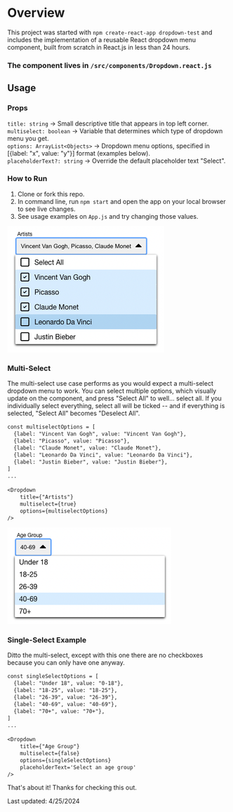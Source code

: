 # Overview
This project was started with `npm create-react-app dropdown-test` and includes the implementation of a reusable React dropdown menu component, built from scratch in React.js in less than 24 hours.

### The component lives in `/src/components/Dropdown.react.js`

## Usage
### Props
`title: string` -> Small descriptive title that appears in top left corner.  
`multiselect: boolean` -> Variable that determines which type of dropdown menu you get.  
`options: ArrayList<Objects>` -> Dropdown menu options, specified in [{label: "x", value: "y"}] format (examples below).  
`placeholderText?: string` -> Override the default placeholder text "Select".  

### How to Run
1. Clone or fork this repo.
2. In command line, run `npm start` and open the app on your local browser to see live changes.
3. See usage examples on `App.js` and try changing those values.

![alt text](src/assets/multiselect_example.png)
### Multi-Select
The multi-select use case performs as you would expect a multi-select dropdown menu to work. You can select multiple options, which visually update on the component, and press "Select All" to well... select all. If you individually select everything, select all will be ticked -- and if everything is selected, "Select All" becomes "Deselect All".
```
const multiselectOptions = [
  {label: "Vincent Van Gogh", value: "Vincent Van Gogh"},
  {label: "Picasso", value: "Picasso"},
  {label: "Claude Monet", value: "Claude Monet"},
  {label: "Leonardo Da Vinci", value: "Leonardo Da Vinci"},
  {label: "Justin Bieber", value: "Justin Bieber"},
]
...

<Dropdown
    title={"Artists"}
    multiselect={true}
    options={multiselectOptions}
/>
```

![alt text](src/assets/singleselect_example.png)
### Single-Select Example
Ditto the multi-select, except with this one there are no checkboxes because you can only have one anyway.
```
const singleSelectOptions = [
  {label: "Under 18", value: "0-18"},
  {label: "18-25", value: "18-25"},
  {label: "26-39", value: "26-39"},
  {label: "40-69", value: "40-69"},
  {label: "70+", value: "70+"},
]
...

<Dropdown
    title={"Age Group"}
    multiselect={false}
    options={singleSelectOptions}
    placeholderText='Select an age group'
/>
```

That's about it! Thanks for checking this out.

Last updated: 4/25/2024
